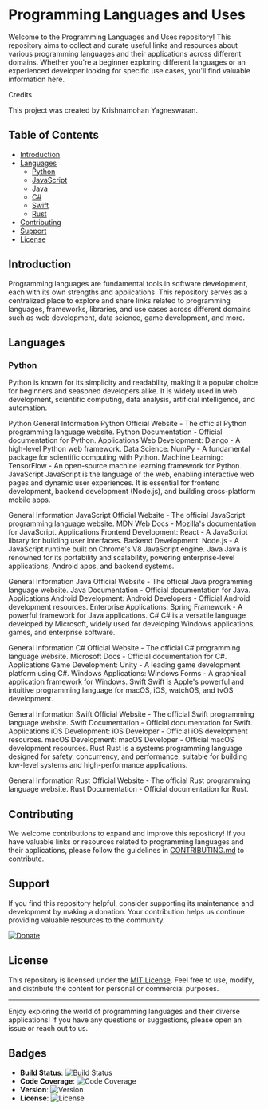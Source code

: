 # Programming Languages and Uses

Welcome to the Programming Languages and Uses repository! This repository aims to collect and curate useful links and resources about various programming languages and their applications across different domains. Whether you're a beginner exploring different languages or an experienced developer looking for specific use cases, you'll find valuable information here.

Credits

This project was created by Krishnamohan Yagneswaran.

## Table of Contents

- [Introduction](#introduction)
- [Languages](#languages)
  - [Python](#python)
  - [JavaScript](#javascript)
  - [Java](#java)
  - [C#](#csharp)
  - [Swift](#swift)
  - [Rust](#rust)
- [Contributing](#contributing)
- [Support](#support)
- [License](#license)

## Introduction

Programming languages are fundamental tools in software development, each with its own strengths and applications. This repository serves as a centralized place to explore and share links related to programming languages, frameworks, libraries, and use cases across different domains such as web development, data science, game development, and more.

## Languages

### Python

Python is known for its simplicity and readability, making it a popular choice for beginners and seasoned developers alike. It is widely used in web development, scientific computing, data analysis, artificial intelligence, and automation.

Python
General Information
Python Official Website - The official Python programming language website.
Python Documentation - Official documentation for Python.
Applications
Web Development:
Django - A high-level Python web framework.
Data Science:
NumPy - A fundamental package for scientific computing with Python.
Machine Learning:
TensorFlow - An open-source machine learning framework for Python.
JavaScript
JavaScript is the language of the web, enabling interactive web pages and dynamic user experiences. It is essential for frontend development, backend development (Node.js), and building cross-platform mobile apps.

General Information
JavaScript Official Website - The official JavaScript programming language website.
MDN Web Docs - Mozilla's documentation for JavaScript.
Applications
Frontend Development:
React - A JavaScript library for building user interfaces.
Backend Development:
Node.js - A JavaScript runtime built on Chrome's V8 JavaScript engine.
Java
Java is renowned for its portability and scalability, powering enterprise-level applications, Android apps, and backend systems.

General Information
Java Official Website - The official Java programming language website.
Java Documentation - Official documentation for Java.
Applications
Android Development:
Android Developers - Official Android development resources.
Enterprise Applications:
Spring Framework - A powerful framework for Java applications.
C#
C# is a versatile language developed by Microsoft, widely used for developing Windows applications, games, and enterprise software.

General Information
C# Official Website - The official C# programming language website.
Microsoft Docs - Official documentation for C#.
Applications
Game Development:
Unity - A leading game development platform using C#.
Windows Applications:
Windows Forms - A graphical application framework for Windows.
Swift
Swift is Apple's powerful and intuitive programming language for macOS, iOS, watchOS, and tvOS development.

General Information
Swift Official Website - The official Swift programming language website.
Swift Documentation - Official documentation for Swift.
Applications
iOS Development:
iOS Developer - Official iOS development resources.
macOS Development:
macOS Developer - Official macOS development resources.
Rust
Rust is a systems programming language designed for safety, concurrency, and performance, suitable for building low-level systems and high-performance applications.

General Information
Rust Official Website - The official Rust programming language website.
Rust Documentation - Official documentation for Rust.
## Contributing

We welcome contributions to expand and improve this repository! If you have valuable links or resources related to programming languages and their applications, please follow the guidelines in [CONTRIBUTING.md](CONTRIBUTING.md) to contribute.

## Support

If you find this repository helpful, consider supporting its maintenance and development by making a donation. Your contribution helps us continue providing valuable resources to the community.

[![Donate](https://img.shields.io/badge/Donate-Here-green)](https://www.gadgetinsiderz.com/donation)

## License

This repository is licensed under the [MIT License](LICENSE). Feel free to use, modify, and distribute the content for personal or commercial purposes.

---

Enjoy exploring the world of programming languages and their diverse applications! If you have any questions or suggestions, please open an issue or reach out to us.

## Badges

- **Build Status**: ![Build Status](https://img.shields.io/badge/Build-Passing-brightgreen)
- **Code Coverage**: ![Code Coverage](https://img.shields.io/badge/Coverage-90%25-brightgreen)
- **Version**: ![Version](https://img.shields.io/badge/Version-1.0-blue)
- **License**: ![License](https://img.shields.io/badge/License-MIT-blue)
